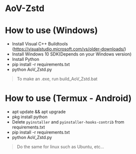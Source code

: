 # AoV-Zstd
# How to use (Windows)
- Install Visual C++ Buildtools (https://visualstudio.microsoft.com/vs/older-downloads/)
- Install Windows 10 SDK(Depends on your Windows version)
- Install Python
- pip install -r requirements.txt
- python AoV_Zstd.py

> To make an .exe, run build_AoV_Zstd.bat

# How to use (Termux - Android)
- apt update && apt upgrade
- pkg install python
- Delete `pyinstaller` and `pyinstaller-hooks-contrib` from requirements.txt
- pip install -r requirements.txt
- python AoV_Zstd.py

> Do the same for linux such as Ubuntu, etc...
